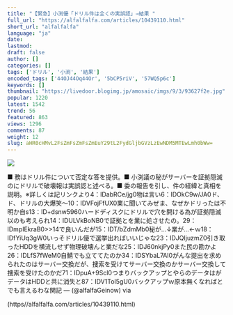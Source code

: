```yaml
---
title: "【緊急】小渕優「ドリル件は全くの実誤認」→結果 "
full_url: "https://alfalfalfa.com/articles/10439110.html"
short_url: "alfalfalfa"
language: "ja"
date: 
lastmod: 
draft: false
author: []
categories: []
tags: ['ドリル', '小渕', '結果']
encoded_tags: ['44OJ44Oq44Or', '5bCP5riV', '57WQ5p6c']
keywords: []
thumbnail: "https://livedoor.blogimg.jp/amosaic/imgs/9/3/93627f2e.jpg"
popular: 1220
latest: 1542
trend: 56
featured: 863
views: 1296
comments: 87
weight: 12
slug: aHR0cHMvL2FsZmFsZmFsZmEuY29tL2FydGljbGVzLzEwNDM5MTEwLmh0bWw=
---
```


![](https://livedoor.blogimg.jp/amosaic/imgs/9/3/93627f2e.jpg)

■ 務はドリル件について否定な答を提供。■ 小渕議の秘がサーバーを証拠隠滅のにドリルで破壊報は実誤認と述べる。■ 委の報告を引し、件の経緯と真相を説明。※詳しくは記リンクより4：IDabRCe/jg0物は言い6：IDOkC9w/JA0ド、ド、ドリルの大爆笑～10：IDVFojFfUX0業に聞いてみぜま、なぜかドリったは不明か自s13：ID+dsnw5960ハードディスクにドリルで穴を開ける為が証拠隠滅以のも考えられ14：IDULVkBoNB0で証拠とを業に処させたの。29：IDmpIEkraB0>>14で良いんだが15：IDT/bZdmMb0秘が…↓業が…←ｗ18：IDfYiUq3gW0いっそドリル優で選挙出ればいいじゃな23：IDJQIjuzmZ0引き取ったHDDを横流しせず物理破壊んと業だな25：IDJ60nkjPy0また民の勘かよ26：IDLfS7fWeM0自鯖でも立ててたのか34：IDSYbaL7AI0がんな提出を求められたのはサーバー交換だが、捜索を受けてサーバー交換のかサーバー交換して捜索を受けたのかだ71：IDpuA+9Scl0つまりバックアップとやらのデータはがデータはHDDと共に消失と87：IDV1ToI5gU0バックアップｗ原本無くなればとでも言えるわな関記 — (@alfalfaGeinow) via 

(https//alfalfalfa.com/articles/10439110.html)
